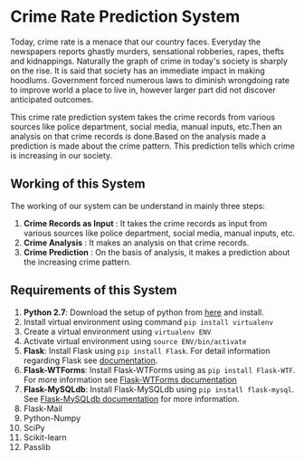 # Crime Rate Prediction System
Today, crime rate is a menace that our country faces. Everyday the newspapers reports ghastly murders, sensational robberies, rapes, thefts and kidnappings. Naturally the graph of crime in today's society is sharply on the rise.
It is said that society has an immediate impact in making hoodlums. Government forced numerous laws to diminish wrongdoing rate to improve world a place to live in, however larger part did not discover anticipated outcomes.

This crime rate prediction system takes the crime records  from various sources like police department, social media, manual inputs, etc.Then  an analysis on that crime records is done.Based on the analysis made a prediction is made about the crime pattern. This prediction tells which crime is increasing in our society.

## Working of this System

The working of our system can be understand in mainly three steps:

 1. **Crime Records as Input** : It takes the crime records as input from various sources like police department, social media, manual inputs, etc.
 2. **Crime Analysis** : It makes an analysis on that crime records.
 3. **Crime Prediction** : On the basis of analysis, it makes a prediction about the increasing crime pattern.

## Requirements of this System

 1. **Python 2.7**: Download the setup of python from [here](https://www.python.org/downloads/) and install.
 2. Install virtual environment using command `pip install virtualenv`
 3. Create  a virtual environment using `virtualenv ENV`
 4. Activate virtual environment using `source ENV/bin/activate`
 5. **Flask**: Install Flask using `pip install Flask`. For detail information regarding Flask see [documentation](http://flask.pocoo.org/docs/).
 6. **Flask-WTForms**: Install Flask-WTForms using as `pip install Flask-WTF`. For more information see [Flask-WTForms documentation](http://flask.pocoo.org/docs/0.12/patterns/wtforms/)   
 7. **Flask-MySQLdb**: Install Flask-MySQLdb using `pip install flask-mysql`. See [Flask-MySQLdb documentation](https://flask-mysqldb.readthedocs.io/en/latest/) for more information.
 8. Flask-Mail
 9. Python-Numpy
 10. SciPy
 11. Scikit-learn
 12. Passlib
